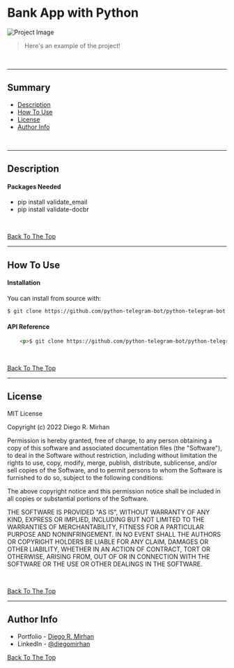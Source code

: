 # Bank App with Python

![Project Image](https://s7.gifyu.com/images/GIF_2022_03_12_09_23_08.gif)

> Here's an example of the project!
<br />

---

## Summary

- [Description](#description)
- [How To Use](#how-to-use)
- [License](#license)
- [Author Info](#author-info)
<br />

---

## Description



#### Packages Needed 

- pip install validate_email
- pip install validate-docbr

<br />

[Back To The Top](#bank-app-with-python)

---

## How To Use

#### Installation

You can install from source with:

```
$ git clone https://github.com/python-telegram-bot/python-telegram-bot
```


#### API Reference

```html
    <p>$ git clone https://github.com/python-telegram-bot/python-telegram-bot</p>
```

<br />

[Back To The Top](#bank-app-with-python)

---

## License

MIT License

Copyright (c) 2022 Diego R. Mirhan

Permission is hereby granted, free of charge, to any person obtaining a copy
of this software and associated documentation files (the "Software"), to deal
in the Software without restriction, including without limitation the rights
to use, copy, modify, merge, publish, distribute, sublicense, and/or sell
copies of the Software, and to permit persons to whom the Software is
furnished to do so, subject to the following conditions:

The above copyright notice and this permission notice shall be included in all
copies or substantial portions of the Software.

THE SOFTWARE IS PROVIDED "AS IS", WITHOUT WARRANTY OF ANY KIND, EXPRESS OR
IMPLIED, INCLUDING BUT NOT LIMITED TO THE WARRANTIES OF MERCHANTABILITY,
FITNESS FOR A PARTICULAR PURPOSE AND NONINFRINGEMENT. IN NO EVENT SHALL THE
AUTHORS OR COPYRIGHT HOLDERS BE LIABLE FOR ANY CLAIM, DAMAGES OR OTHER
LIABILITY, WHETHER IN AN ACTION OF CONTRACT, TORT OR OTHERWISE, ARISING FROM,
OUT OF OR IN CONNECTION WITH THE SOFTWARE OR THE USE OR OTHER DEALINGS IN THE
SOFTWARE.

<br />

[Back To The Top](#bank-app-with-python)

---

## Author Info

- Portfolio - [Diego R. Mirhan](https://shor.by/diegomirhan)
- LinkedIn - [@diegomirhan](https://www.linkedin.com/in/diegomirhan/)

[Back To The Top](#bank-app-with-python)
